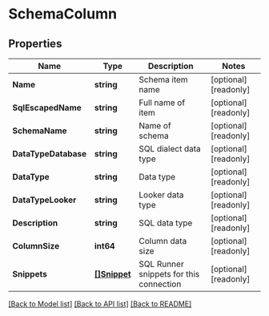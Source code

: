 # SchemaColumn

## Properties

Name | Type | Description | Notes
------------ | ------------- | ------------- | -------------
**Name** | **string** | Schema item name | [optional] [readonly] 
**SqlEscapedName** | **string** | Full name of item | [optional] [readonly] 
**SchemaName** | **string** | Name of schema | [optional] [readonly] 
**DataTypeDatabase** | **string** | SQL dialect data type | [optional] [readonly] 
**DataType** | **string** | Data type | [optional] [readonly] 
**DataTypeLooker** | **string** | Looker data type | [optional] [readonly] 
**Description** | **string** | SQL data type | [optional] [readonly] 
**ColumnSize** | **int64** | Column data size | [optional] [readonly] 
**Snippets** | [**[]Snippet**](Snippet.md) | SQL Runner snippets for this connection | [optional] [readonly] 

[[Back to Model list]](../README.md#documentation-for-models) [[Back to API list]](../README.md#documentation-for-api-endpoints) [[Back to README]](../README.md)


